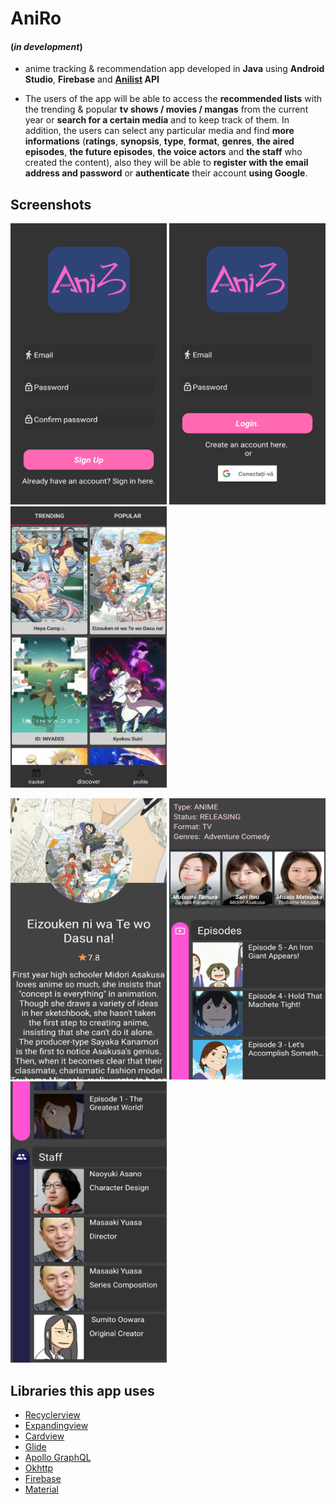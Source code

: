 # AniRo 
#### (*in development*)
-  anime tracking & recommendation app developed in **Java** using **Android Studio**, **Firebase** and **[Anilist](https://anilist.co) API**

- The users of the app will be able to access the **recommended lists** with the trending & popular **tv shows / movies / mangas** from the current year or **search for a certain media** and to keep track of them. In addition, the users can select any particular media and find **more informations** (**ratings**, **synopsis**, **type**, **format**, **genres**, **the aired episodes**, **the future episodes**, **the voice actors** and **the staff** who created the content), also they will be able to **register with the email address and password** or **authenticate** their account **using Google**.

## Screenshots
<img src="/screenshots/register.png" alt="register" width="250" height="450" /> <img src="/screenshots/login.png" alt="login" width="250" height="450" /> <img src="/screenshots/trending.png" alt="trending" width="250" height="450" />

<img src="/screenshots/a1.png" alt="a1" width="250" height="450" /> <img src="/screenshots/a2.png" alt="a2" width="250" height="450" /> <img src="/screenshots/a3.png" alt="a3" width="250" height="450" />

## Libraries this app uses
* [Recyclerview](https://developer.android.com/reference/android/support/v7/widget/RecyclerView)
* [Expandingview](https://github.com/diegodobelo/AndroidExpandingViewLibrary)
* [Cardview](https://developer.android.com/guide/topics/ui/layout/cardview)
* [Glide](https://github.com/bumptech/glide)
* [Apollo GraphQL](https://github.com/apollographql/apollo-android)
* [Okhttp](https://square.github.io/okhttp/)
* [Firebase](https://firebase.google.com/)
* [Material](https://material.io/develop/android/)

